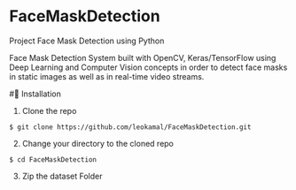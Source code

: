 # FaceMaskDetection
Project Face Mask Detection  using Python

Face Mask Detection System built with OpenCV, Keras/TensorFlow 
using Deep Learning and Computer Vision concepts 
in order to detect face masks in static images as well as in real-time video streams.

#🚀  Installation
1. Clone the repo
```
$ git clone https://github.com/leokamal/FaceMaskDetection.git
```

2. Change your directory to the cloned repo 
```
$ cd FaceMaskDetection
```
3. Zip the dataset Folder
